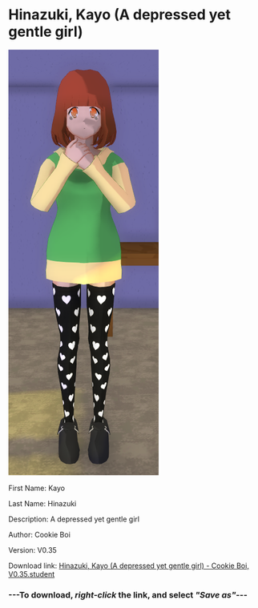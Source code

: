 # Hinazuki, Kayo (A depressed yet gentle girl)

<img src = "https://raw.githubusercontent.com/Arbiter1223/Daigaku-Gurashi-Custom-Students/master/Students/Files/Hinazuki%2C%20Kayo%20(A%20depressed%20yet%20gentle%20girl).png">

First Name: Kayo

Last Name: Hinazuki

Description: A depressed yet gentle girl

Author: Cookie Boi

Version: V0.35

Download link: <a href="https://raw.githubusercontent.com/Arbiter1223/Daigaku-Gurashi-Custom-Students/master/Students/Files/Hinazuki%2C%20Kayo%20(A%20depressed%20yet%20gentle%20girl)%20-%20Cookie%20Boi%2C%20V0.35.student">Hinazuki, Kayo (A depressed yet gentle girl) - Cookie Boi, V0.35.student</a>

### ---**To download, _right-click_ the link, and select _"Save as"_**---
